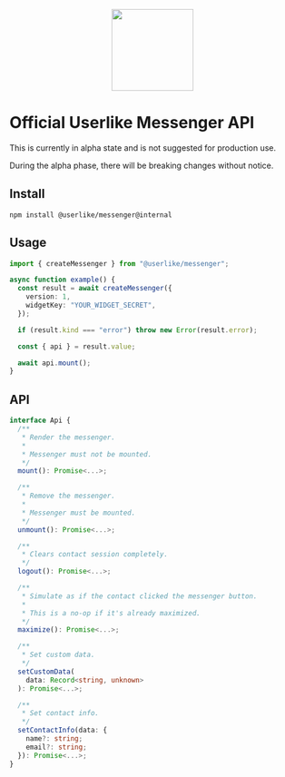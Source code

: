 <p align="center">
  <img width="144" height="144" src="https://avatars2.githubusercontent.com/u/1116280">
</p>

# Official Userlike Messenger API

This is currently in alpha state and is not suggested for production use.

During the alpha phase, there will be breaking changes without notice.

## Install

```
npm install @userlike/messenger@internal
```

## Usage

```typescript
import { createMessenger } from "@userlike/messenger";

async function example() {
  const result = await createMessenger({
    version: 1,
    widgetKey: "YOUR_WIDGET_SECRET",
  });

  if (result.kind === "error") throw new Error(result.error);

  const { api } = result.value;

  await api.mount();
}
```

## API

```typescript
interface Api {
  /**
   * Render the messenger.
   *
   * Messenger must not be mounted.
   */
  mount(): Promise<...>;

  /**
   * Remove the messenger.
   *
   * Messenger must be mounted.
   */
  unmount(): Promise<...>;

  /**
   * Clears contact session completely.
   */
  logout(): Promise<...>;

  /**
   * Simulate as if the contact clicked the messenger button.
   *
   * This is a no-op if it's already maximized.
   */
  maximize(): Promise<...>;

  /**
   * Set custom data.
   */
  setCustomData(
    data: Record<string, unknown>
  ): Promise<...>;

  /**
   * Set contact info.
   */
  setContactInfo(data: {
    name?: string;
    email?: string;
  }): Promise<...>;
}
```
